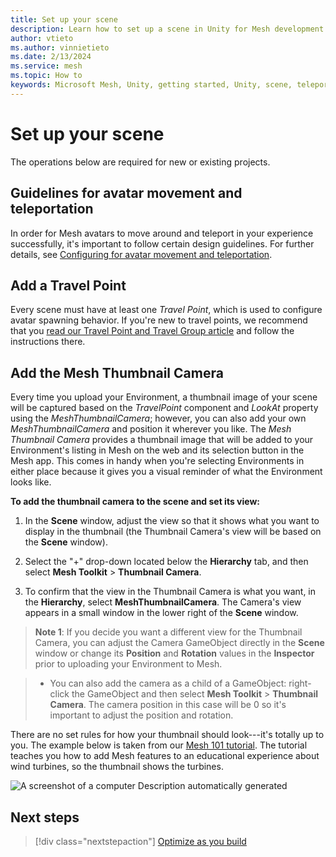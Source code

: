 ```yaml
---
title: Set up your scene
description: Learn how to set up a scene in Unity for Mesh development.
author: vtieto
ms.author: vinnietieto
ms.date: 2/13/2024
ms.service: mesh
ms.topic: How to
keywords: Microsoft Mesh, Unity, getting started, Unity, scene, teleportation, navmesh, travel point, travelgroup, player movement, groundcollision
---
```


# Set up your scene

The operations below are required for new or existing projects.

## Guidelines for avatar movement and teleportation

In order for Mesh avatars to move around and teleport in your experience successfully, it's important to follow certain design guidelines. For further details, see [Configuring for avatar movement and teleportation](./configuring-for-avatar-movement-and-teleportation.md).

## Add a Travel Point

Every scene must have at least one *Travel Point*, which is used to configure avatar spawning behavior. If you're new to travel points, we recommend that you [read our Travel Point and Travel Group article](../enhance-your-environment/avatar-and-object-interactions/create-avatar-spawn-and-travel-points.md) and follow the instructions there.

## Add the Mesh Thumbnail Camera

Every time you upload your Environment, a thumbnail image of your scene will be captured based on the *TravelPoint* component and *LookAt* property using the *MeshThumbnailCamera*; however, you can also add your own *MeshThumbnailCamera* and position it wherever you like. The *Mesh Thumbnail Camera* provides a thumbnail image that will be
added to your Environment's listing in Mesh on the web and its
selection button in the Mesh app. This comes in handy when you're
selecting Environments in either place because it gives you a visual
reminder of what the Environment looks like.

**To add the thumbnail camera to the scene and set its view:**

1. In the **Scene** window, adjust the view so that it shows what you
    want to display in the thumbnail (the Thumbnail Camera's view will
    be based on the **Scene** window).

2. Select the "+" drop-down located below the **Hierarchy** tab, and
    then select **Mesh Toolkit** > **Thumbnail Camera**.

3. To confirm that the view in the Thumbnail Camera is what you want,
    in the **Hierarchy**, select **MeshThumbnailCamera**. The Camera's
    view appears in a small window in the lower right of the **Scene**
    window.

> **Note 1**: If you decide you want a different view for the Thumbnail
> Camera, you can adjust the Camera GameObject directly in the **Scene**
> window or change its **Position** and **Rotation** values in the
> **Inspector** prior to uploading your Environment to Mesh.

> - You can also add the camera as a child of a GameObject: right-click the GameObject and then select **Mesh Toolkit** > **Thumbnail Camera**. The camera position in this case will be 0 so it's important to adjust the position and rotation.

There are no set rules for how your thumbnail should look---it's totally
up to you. The example below is taken from our [Mesh 101 tutorial](../../develop/getting-started/mesh-101-tutorial/mesh-101-01-overview-and-setup.md). The tutorial teaches you how to add Mesh features to an educational experience about wind turbines, so the thumbnail shows the turbines.

![A screenshot of a computer Description automatically generated](../../media/get-started-developing-mesh/001-thumbnail-example.png)

## Next steps

> [!div class="nextstepaction"]
> [Optimize as you build](./optimize-as-you-build.md)
